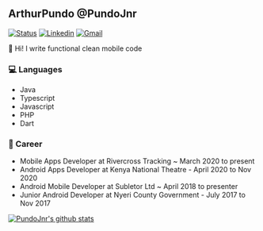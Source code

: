 ## ArthurPundo @PundoJnr


[![Status](https://img.shields.io/badge/status-employed%20-brightgreen.svg)](https://github.com/PundoJnr)
[![Linkedin](https://img.shields.io/badge/arthurpundo-blue?style=flat&logo=Linkedin&logoColor=white&link=https://www.linkedin.com/in/arthurpundo/)](https://www.linkedin.com/in/arthurpundo/)
[![Gmail](https://img.shields.io/badge/-pundoarthur@gmail.com-d14836?style=flat&logo=Gmail&logoColor=white&link=mailto:pundoarthur@gmail.com)](mailto:pundoarthur@gmail.com)


👋 Hi! I write functional clean mobile code

### 💻 Languages
- Java 
- Typescript 
- Javascript
- PHP
- Dart

### 💼 Career
- Mobile Apps Developer at Rivercross Tracking  ~ March 2020 to present 
- Android Apps Developer at Kenya National Theatre - April 2020 to Nov 2020
- Android Mobile Developer at Subletor Ltd ~ April 2018 to presenter
- Junior Android Developer at Nyeri County Government - July 2017 to Nov 2017


[![PundoJnr's github stats](https://github-readme-stats.vercel.app/api?username=pundojnr)](https://github.com/PundoJnr)

